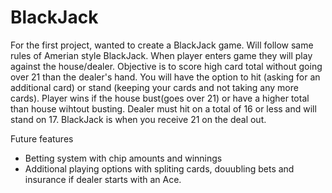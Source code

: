 # BlackJack


For the first project, wanted to create a BlackJack game.  Will follow same rules of Amerian style BlackJack.  When player enters game they will play against the house/dealer.  Objective is to score high card total without going over 21 than the dealer's hand. You will have the option to hit (asking for an additional card) or stand (keeping your cards and not taking any more cards).  Player wins if the house bust(goes over 21) or have a higher total than house wihtout busting.  Dealer must hit on a total of  16 or less and will stand on 17.  BlackJack is when you receive 21 on the deal out.

Future features

- Betting system with chip amounts and winnings 
- Additional playing options with spliting cards, douubling bets and insurance if dealer starts with an Ace.